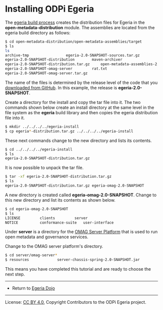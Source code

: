 <!-- SPDX-License-Identifier: CC-BY-4.0 -->
<!-- Copyright Contributors to the ODPi Egeria project. -->

# Installing ODPi Egeria

The [egeria build process](../building-egeria-tutorial) creates the
distribution files for Egeria in the **open-metadata-distribution** module.
The assemblies are located from the egeria build directory as follows:

```bash
$ cd open-metadata-distribution/open-metadata-assemblies/target
$ ls
ls
archive-tmp					egeria-2.0-SNAPSHOT-sources.tar.gz
egeria-2.0-SNAPSHOT-distribution		maven-archiver
egeria-2.0-SNAPSHOT-distribution.tar.gz		open-metadata-assemblies-2.0-SNAPSHOT.jar
egeria-2.0-SNAPSHOT-omag-server			rat.txt
egeria-2.0-SNAPSHOT-omag-server.tar.gz
```

The name of the files is determined by the release level of the code that you
[downloaded from GitHub](../building-egeria-tutorial/task-downloading-egeria-source.md).  In this example,
the release is **egeria-2.0-SNAPSHOT**.

Create a directory for the install and copy the tar file into it.
The two commands shown below create an install directory at the same level in the
file system as the **egeria** build library and then copies the egeria distribution file into it.

```bash
$ mkdir ../../../../egeria-install
$ cp egeria*-distribution.tar.gz ../../../../egeria-install
```

These next commands change to the new directory and lists its contents.

```bash
$ cd ../../../../egeria-install
$ ls
egeria-2.0-SNAPSHOT-distribution.tar.gz
```

It is now possible to unpack the tar file.

```bash
$ tar -xf egeria-2.0-SNAPSHOT-distribution.tar.gz
$ ls
egeria-2.0-SNAPSHOT-distribution.tar.gz	egeria-omag-2.0-SNAPSHOT
```

A new directory is created called **egeria-omag-2.0-SNAPSHOT**.  Change to this
new directory and list its contents as shown below.

```bash
$ cd egeria-omag-2.0-SNAPSHOT
$ ls
LICENSE			clients			server
NOTICE			conformance-suite	user-interface
```

Under **server** is a directory for the
[OMAG Server Platform](../../../open-metadata-publication/website/omag-server) that is used to run
open metadata and governance services.

Change to the OMAG server platform's directory.

```bash
$ cd server/omag-server*
$ resources				server-chassis-spring-2.0-SNAPSHOT.jar
```

This means you have completed this tutorial and are ready to choose the next step.

----
* Return to [Egeria Dojo](../egeria-dojo/egeria-dojo-day-2-3-contribution-to-egeria.md)

----
License: [CC BY 4.0](https://creativecommons.org/licenses/by/4.0/),
Copyright Contributors to the ODPi Egeria project.
